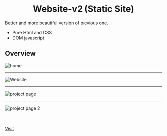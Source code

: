 <h1 align="center"> Website-v2 (Static Site) </h1>

Better and  more beautiful version of previous one.
- Pure Html and CSS 
- DOM javascript  

## Overview
![home](https://user-images.githubusercontent.com/94203408/157236702-178eb988-7609-4797-967f-e80ff670b039.png)

<hr>

![Website](https://user-images.githubusercontent.com/94203408/157236785-f2a2037a-aa7f-459a-9cfa-212ec1b233e3.png)

<hr>


![project page](https://user-images.githubusercontent.com/94203408/157236810-c8cb036b-2623-48d3-80ac-2f3e3a000cab.png)


<hr>


![project page 2](https://user-images.githubusercontent.com/94203408/157236842-865befbb-35f5-4ad9-bc09-d18ba519b67a.png)


<br> <br/>
[Visit](https://pradeepsahu.in)                                                   



